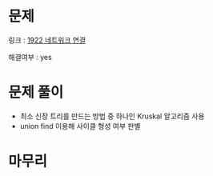 # 문제
링크 : [1922 네트워크 연결](https://www.acmicpc.net/problem/1922)

해결여부 : yes

# 문제 풀이
- 최소 신장 트리를 만드는 방법 중 하나인 Kruskal 알고리즘 사용
- union find 이용해 사이클 형성 여부 판별

# 마무리